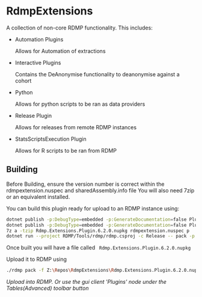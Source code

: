 # RdmpExtensions
A collection of non-core RDMP functionality.
This includes:

* Automation Plugins

    Allows for Automation of extractions
* Interactive Plugins

    Contains the DeAnonymise functionality to deanonymise against a cohort
* Python

    Allows for python scripts to be ran as data providers
* Release Plugin

    Allows for releases from remote RDMP instances
* StatsScriptsExecution Plugin
    
    Allows for R scripts to be ran from RDMP

## Building
Before Building, ensure the version number is correct within the rdmpextension.nuspec and sharedAssembly.info file
You will also need 7zip or an equivalent installed.

You can build this plugin ready for upload to an RDMP instance using:

```bash
dotnet publish -p:DebugType=embedded -p:GenerateDocumentation=false Plugin/windows/windows.csproj -c Release -o p/windows
dotnet publish -p:DebugType=embedded -p:GenerateDocumentation=false Plugin/main/main.csproj -c Release -o p/main
7z a -tzip Rdmp.Extensions.Plugin.6.2.0.nupkg rdmpextension.nuspec p
dotnet run --project RDMP/Tools/rdmp/rdmp.csproj -c Release -- pack -p --file Rdmp.Extensions.Plugin.6.2.0.nupkg --dir yaml
```
Once built you will have a file called ` Rdmp.Extensions.Plugin.6.2.0.nupkg` 

Upload it to RDMP using

```bash
./rdmp pack -f Z:\Repos\RdmpExtensions\Rdmp.Extensions.Plugin.6.2.0.nupkg
```
_Upload into RDMP. Or use the gui client 'Plugins' node under the Tables(Advanced) toolbar button_
